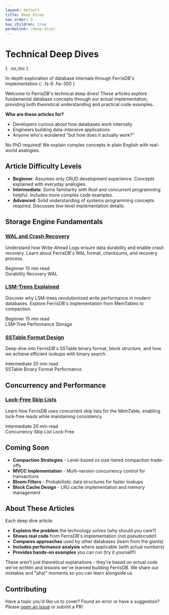 ```yaml
---
layout: default
title: Deep Dives
nav_order: 3
has_children: true
permalink: /deep-dive/
---
```


# Technical Deep Dives
{: .no_toc }

In-depth exploration of database internals through FerrisDB's implementation
{: .fs-6 .fw-300 }

Welcome to FerrisDB's technical deep dives! These articles explore fundamental database concepts through our actual implementation, providing both theoretical understanding and practical code examples.

**Who are these articles for?**

- Developers curious about how databases work internally
- Engineers building data-intensive applications
- Anyone who's wondered "but how does it actually work?"

No PhD required! We explain complex concepts in plain English with real-world analogies.

## Article Difficulty Levels

- **Beginner**: Assumes only CRUD development experience. Concepts explained with everyday analogies.
- **Intermediate**: Some familiarity with Rust and concurrent programming helpful. Includes more complex code examples.
- **Advanced**: Solid understanding of systems programming concepts required. Discusses low-level implementation details.

## Storage Engine Fundamentals

<div class="article-grid">
  <div class="article-card">
    <h3><a href="{{ '/deep-dive/wal-crash-recovery/' | relative_url }}">WAL and Crash Recovery</a></h3>
    <p>Understand how Write-Ahead Logs ensure data durability and enable crash recovery. Learn about FerrisDB's WAL format, checksums, and recovery process.</p>
    <div class="article-meta">
      <span class="difficulty beginner">Beginner</span>
      <span class="reading-time">15 min read</span>
    </div>
    <div class="article-tags">
      <span class="tag">Durability</span>
      <span class="tag">Recovery</span>
      <span class="tag">WAL</span>
    </div>
  </div>

  <div class="article-card">
    <h3><a href="{{ '/deep-dive/lsm-trees/' | relative_url }}">LSM-Trees Explained</a></h3>
    <p>Discover why LSM-trees revolutionized write performance in modern databases. Explore FerrisDB's implementation from MemTables to compaction.</p>
    <div class="article-meta">
      <span class="difficulty beginner">Beginner</span>
      <span class="reading-time">15 min read</span>
    </div>
    <div class="article-tags">
      <span class="tag">LSM-Tree</span>
      <span class="tag">Performance</span>
      <span class="tag">Storage</span>
    </div>
  </div>

  <div class="article-card">
    <h3><a href="{{ '/deep-dive/sstable-design/' | relative_url }}">SSTable Format Design</a></h3>
    <p>Deep dive into FerrisDB's SSTable binary format, block structure, and how we achieve efficient lookups with binary search.</p>
    <div class="article-meta">
      <span class="difficulty intermediate">Intermediate</span>
      <span class="reading-time">20 min read</span>
    </div>
    <div class="article-tags">
      <span class="tag">SSTable</span>
      <span class="tag">Binary Format</span>
      <span class="tag">Performance</span>
    </div>
  </div>
</div>

## Concurrency and Performance

<div class="article-grid">
  <div class="article-card">
    <h3><a href="{{ '/deep-dive/concurrent-skip-list/' | relative_url }}">Lock-Free Skip Lists</a></h3>
    <p>Learn how FerrisDB uses concurrent skip lists for the MemTable, enabling lock-free reads while maintaining consistency.</p>
    <div class="article-meta">
      <span class="difficulty intermediate">Intermediate</span>
      <span class="reading-time">20 min read</span>
    </div>
    <div class="article-tags">
      <span class="tag">Concurrency</span>
      <span class="tag">Skip List</span>
      <span class="tag">Lock-Free</span>
    </div>
  </div>
</div>

## Coming Soon

<div class="coming-soon">
  <ul>
    <li><strong>Compaction Strategies</strong> - Level-based vs size-tiered compaction trade-offs</li>
    <li><strong>MVCC Implementation</strong> - Multi-version concurrency control for transactions</li>
    <li><strong>Bloom Filters</strong> - Probabilistic data structures for faster lookups</li>
    <li><strong>Block Cache Design</strong> - LRU cache implementation and memory management</li>
  </ul>
</div>

## About These Articles

Each deep dive article:

- **Explains the problem** the technology solves (why should you care?)
- **Shows real code** from FerrisDB's implementation (not pseudocode!)
- **Compares approaches** used by other databases (learn from the giants)
- **Includes performance analysis** where applicable (with actual numbers)
- **Provides hands-on examples** you can run (try it yourself!)

These aren't just theoretical explanations - they're based on actual code we've written and lessons we've learned building FerrisDB. We share our mistakes and "aha!" moments so you can learn alongside us.

## Contributing

Have a topic you'd like us to cover? Found an error or have a suggestion? Please [open an issue](https://github.com/ferrisdb/ferrisdb/issues) or submit a PR!
